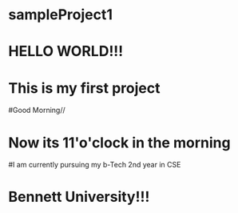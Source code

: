 # sampleProject1
# HELLO WORLD!!!
# This is my first project

#Good Morning//
# Now its 11'o'clock in the morning


#I am currently pursuing my b-Tech 2nd year in CSE

# Bennett University!!!

